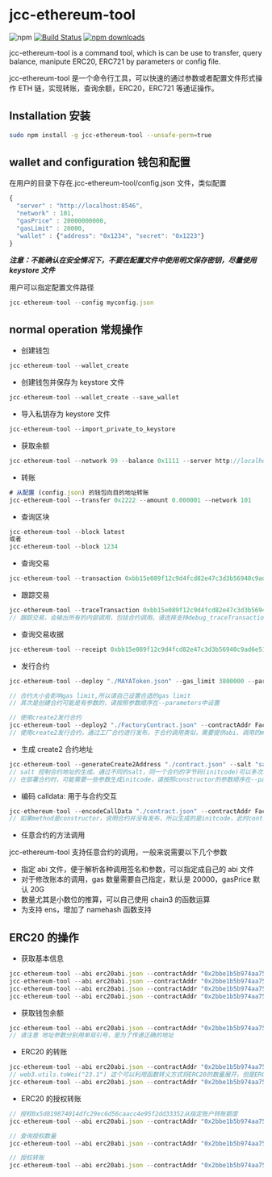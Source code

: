 # jcc-ethereum-tool

![npm](https://img.shields.io/npm/v/jcc-ethereum-tool.svg)
[![Build Status](https://travis-ci.com/JCCDex/jcc-ethereum-tool.svg?branch=master)](https://travis-ci.com/JCCDex/jcc-ethereum-tool)
[![npm downloads](https://img.shields.io/npm/dm/jcc-ethereum-tool.svg)](http://npm-stat.com/charts.html?package=jcc-ethereum-tool)

jcc-ethereum-tool is a command tool, which is can be use to transfer, query balance, manipute ERC20, ERC721 by parameters or config file.

jcc-ethereum-tool 是一个命令行工具，可以快速的通过参数或者配置文件形式操作 ETH 链，实现转账，查询余额，ERC20，ERC721 等通证操作。

## Installation 安装

```bash
sudo npm install -g jcc-ethereum-tool --unsafe-perm=true
```

## wallet and configuration 钱包和配置

在用户的目录下存在.jcc-ethereum-tool/config.json 文件，类似配置

```javascript
{
  "server" : "http://localhost:8546",
  "network" : 101,
  "gasPrice" : 20000000000,
  "gasLimit" : 20000,
  "wallet" : {"address": "0x1234", "secret": "0x1223"}
}
```

**_注意：不能确认在安全情况下，不要在配置文件中使用明文保存密钥，尽量使用 keystore 文件_**

用户可以指定配置文件路径

```javascript
jcc-ethereum-tool --config myconfig.json
```

## normal operation 常规操作

- 创建钱包

```javascript
jcc-ethereum-tool --wallet_create
```

- 创建钱包并保存为 keystore 文件

```javascript
jcc-ethereum-tool --wallet_create --save_wallet
```

- 导入私钥存为 keystore 文件

```javascript
jcc-ethereum-tool --import_private_to_keystore
```

- 获取余额

```javascript
jcc-ethereum-tool --network 99 --balance 0x1111 --server http://localhost:8545
```

- 转账

```javascript
# 从配置 (config.json) 的钱包向目的地址转账
jcc-ethereum-tool --transfer 0x2222 --amount 0.000001 --network 101
```

- 查询区块

```javascript
jcc-ethereum-tool --block latest
或者
jcc-ethereum-tool --block 1234
```

- 查询交易

```javascript
jcc-ethereum-tool --transaction 0xbb15e089f12c9d4fcd82e47c3d3b56940c9ad6e51a9c7b5dfec4337f5fb4f58e
```

- 跟踪交易

```javascript
jcc-ethereum-tool --traceTransaction 0xbb15e089f12c9d4fcd82e47c3d3b56940c9ad6e51a9c7b5dfec4337f5fb4f58e
// 跟踪交易，会输出所有的内部调用，包括合约调用。请选择支持debug_traceTransaction的节点
```

- 查询交易收据

```javascript
jcc-ethereum-tool --receipt 0xbb15e089f12c9d4fcd82e47c3d3b56940c9ad6e51a9c7b5dfec4337f5fb4f58e
```

- 发行合约

```javascript
jcc-ethereum-tool --deploy "./MAYAToken.json" --gas_limit 3800000 --parameters '"parameter1","parameter2"'

// 合约大小会影响gas limit,所以请自己设置合适的gas limit
// 其次是创建合约可能是有参数的，请按照参数顺序在--parameters中设置

// 使用create2发行合约
jcc-ethereum-tool --deploy2 "./FactoryContract.json" --contractAddr FactoryAddress --gas_limit 3800000 --method "deploy" --parameters '"parameter1","parameter2"'
// 使用create2发行合约，通过工厂合约进行发布，于合约调用类似，需要提供abi、调用的method名以及可能需要的parameters
```

- 生成 create2 合约地址

```javascript
jcc-ethereum-tool --generateCreate2Address "./contract.json" --salt "salt" --parameters '"parameter1","parameter2"'
// salt 控制合约地址的生成。通过不同的salt，同一个合约的字节码(initcode)可以多次部署到不同的地址
// 在部署合约时，可能需要一些参数生成initcode，请按照constructor的参数顺序在--parameters中设置
```

- 编码 calldata: 用于与合约交互

```javascript
jcc-ethereum-tool --encodeCallData "./contract.json" --contractAddr FactoryAddress --method "method" --parameters '"parameter1","parameter2"'
// 如果method是constructor，说明合约并没有发布，所以生成的是initcode，此时contractAddr并不重要
```

- 任意合约的方法调用

jcc-ethereum-tool 支持任意合约的调用，一般来说需要以下几个参数

- 指定 abi 文件，便于解析各种调用签名和参数，可以指定成自己的 abi 文件
- 对于修改账本的调用，gas 数量需要自己指定，默认是 20000，gasPrice 默认 20G
- 数量尤其是小数位的推算，可以自己使用 chain3 的函数运算
- 为支持 ens，增加了 namehash 函数支持

## ERC20 的操作

- 获取基本信息

```javascript
jcc-ethereum-tool --abi erc20abi.json --contractAddr "0x2bbe1b5b974aa75369ec72200c9c7da717faa627" --method "name"
jcc-ethereum-tool --abi erc20abi.json --contractAddr "0x2bbe1b5b974aa75369ec72200c9c7da717faa627" --method "symbol"
jcc-ethereum-tool --abi erc20abi.json --contractAddr "0x2bbe1b5b974aa75369ec72200c9c7da717faa627" --method "decimals"
jcc-ethereum-tool --abi erc20abi.json --contractAddr "0x2bbe1b5b974aa75369ec72200c9c7da717faa627" --method "totalSupply"
```

- 获取钱包余额

```javascript
jcc-ethereum-tool --abi erc20abi.json --contractAddr "0x2bbe1b5b974aa75369ec72200c9c7da717faa627" --method "balanceOf" --parameters '"0xaddress......"'
// 请注意 地址参数分别用单双引号，是为了传递正确的地址
```

- ERC20 的转账

```javascript
jcc-ethereum-tool --abi erc20abi.json --contractAddr "0x2bbe1b5b974aa75369ec72200c9c7da717faa627" --method "transfer" --parameters '"0xaddress.....",web3.utils.toWei("23.1")'
// web3.utils.toWei("23.1") 这个可以利用函数转义方式将ERC20的数量展开，但是ERC20也有不是标准的18位小数的，如果需要自行处理小数位，要书写成下面的样子
jcc-ethereum-tool --abi erc20abi.json --contractAddr "0x2bbe1b5b974aa75369ec72200c9c7da717faa627" --method "transfer" --parameters '"0xaddress.....",BigNumber(23.1*10**18)'
```

- ERC20 的授权转账

```javascript
// 授权0x5d819874014dfc29ec6d56caacc4e95f2dd33352从指定账户转账额度
jcc-ethereum-tool --abi erc20abi.json --contractAddr "0x2bbe1b5b974aa75369ec72200c9c7da717faa627" --keystore keystorefile.json --password yourkeystorepassword --gas_limit 50000 --method "approve" --parameters '"0xspender address", web3.utils.toWei("333")'

// 查询授权数量
jcc-ethereum-tool --abi erc20abi.json --contractAddr "0x2bbe1b5b974aa75369ec72200c9c7da717faa627" --method "allowance" --parameters '"0xowner address","0xspender address"'

// 授权转账
jcc-ethereum-tool --abi erc20abi.json --contractAddr "0x2bbe1b5b974aa75369ec72200c9c7da717faa627" --keystore keystorefile.json --password yourkeystorepassword --gas_limit 50000 --gas_price 1000000000 --method "transferFrom" --parameters '"0xowner address","0xdestination address", web3.utils.toWei("300")'
```
